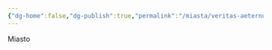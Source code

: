 ```yaml
---
{"dg-home":false,"dg-publish":true,"permalink":"/miasta/veritas-aeternum/","dgPassFrontmatter":true}
---
```


Miasto

<!--
Miasto psioników. Chociaż większość mieszkańców nie posiada zdolności psionicznych, to psionicy stanowią tu najważniejszą kastę i sprawują faktyczne rządy. tylko psionicy zamieszkujący miasto mają prawo głosu w celu wybrania przywódców. pozostali są traktowani jako obywatele drugiej kategorii, chociaż z pewną dozą szacunku. to tutaj znajduje się jedyna na wyspie szkoła dla psioników

**Konwencja:** Miasto o monumentalnej, ascetycznej architekturze, pełnej wysokich wież i sal wykładowych. Psionicy stanowią elitę, a ich zdolności są traktowane jak dar, który nadaje im przywileje.

**Imiona i Nazwy:** Imiona eteryczne i dźwięczne: Solara, Eryon, Kaelis, Mirael, Thara, Nyxis, Oryn. a także konstelacje i gwiazdy. W przypadku psioników. w przypadku reszty mieszkańców imiona powinny być jednosylabowe i mieć przydomki pochodzące od zawodu. czyli Bok syn kowala. Bron kucharz. Fas Zielarka.

kult dzieci
-->